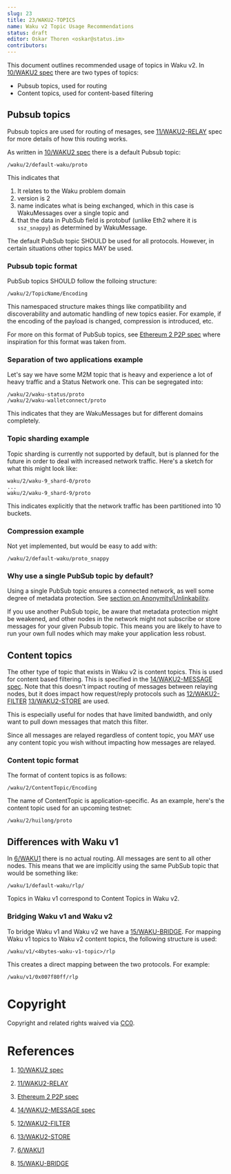 ```yaml
---
slug: 23
title: 23/WAKU2-TOPICS
name: Waku v2 Topic Usage Recommendations
status: draft
editor: Oskar Thoren <oskar@status.im>
contributors:
---
```


This document outlines recommended usage of topics in Waku v2. In [10/WAKU2 spec](/spec/10) there are two types of topics:

- Pubsub topics, used for routing
- Content topics, used for content-based filtering

## Pubsub topics

Pubsub topics are used for routing of mesages, see [11/WAKU2-RELAY](/spec/11) spec for more details of how this routing works.

As written in [10/WAKU2 spec](/spec/10) there is a default Pubsub topic:

`/waku/2/default-waku/proto`

This indicates that

1) It relates to the Waku problem domain
2) version is 2
3) name indicates what is being exchanged, which in this case is WakuMessages over a single topic and
4) that the data in PubSub field is protobuf (unlike Eth2 where it is `ssz_snappy`) as determined by WakuMessage.

The default PubSub topic SHOULD be used for all protocols.
However, in certain situations other topics MAY be used.

### Pubsub topic format

PubSub topics SHOULD follow the folloing structure:

`/waku/2/TopicName/Encoding`

This namespaced structure makes things like compatibility and discoverability and automatic handling of new topics easier.
For example, if the encoding of the payload is changed, compression is introduced, etc.

For more on this format of PubSub topics, see [Ethereum 2 P2P spec](https://github.com/ethereum/eth2.0-specs/blob/dev/specs/phase0/p2p-interface.md#topics-and-messages) where inspiration for this format was taken from.

### Separation of two applications example

Let's say we have some M2M topic that is heavy and experience a lot of heavy traffic and a Status Network one. This can be segregated into:

```
/waku/2/waku-status/proto
/waku/2/waku-walletconnect/proto
```

This indicates that they are WakuMessages but for different domains completely.

### Topic sharding example

Topic sharding is currently not supported by default, but is planned for the future in order to deal with increased network traffic. Here's a sketch for what this might look like:

```
waku/2/waku-9_shard-0/proto
...
waku/2/waku-9_shard-9/proto
```

This indicates explicitly that the network traffic has been partitioned into 10 buckets.

### Compression example

Not yet implemented, but would be easy to add with:

`/waku/2/default-waku/proto_snappy`

### Why use a single PubSub topic by default?

Using a single PubSub topic ensures a connected network, as well some degree of metadata protection. See [section on Anonymity/Unlinkability](/spec/10/#anonymity--unlinkability).

If you use another PubSub topic, be aware that metadata protection might be weakened,
and other nodes in the network might not subscribe or store messages for your given Pubsub topic.
This means you are likely to have to run your own full nodes which may make your application less robust.

## Content topics

The other type of topic that exists in Waku v2 is content topics.
This is used for content based filtering.
This is specified in the [14/WAKU2-MESSAGE spec](/spec/14).
Note that this doesn't impact routing of messages between relaying nodes,
but it does impact how request/reply protocols such as 
[12/WAKU2-FILTER](https://rfc.vac.dev/spec/12/)
[13/WAKU2-STORE](https://rfc.vac.dev/spec/13/) are used.

This is especially useful for nodes that have limited bandwidth,
and only want to pull down messages that match this filter.

Since all messages are relayed regardless of content topic, you MAY use any content topic you wish without impacting how messages are relayed.

### Content topic format

The format of content topics is as follows:

`/waku/2/ContentTopic/Encoding`

The name of ContentTopic is application-specific. As an example, here's the content topic used for an upcoming testnet:

`/waku/2/huilong/proto`

## Differences with Waku v1

In [6/WAKU1](/spec/6) there is no actual routing.
All messages are sent to all other nodes.
This means that we are implicitly using the same PubSub topic that would be something like:

```
/waku/1/default-waku/rlp/
```

Topics in Waku v1 correspond to Content Topics in Waku v2.

### Bridging Waku v1 and Waku v2

To bridge Waku v1 and Waku v2 we have a [15/WAKU-BRIDGE](/spec/15).
For mapping Waku v1 topics to Waku v2 content topics,
the following structure is used:

```
/waku/v1/<4bytes-waku-v1-topic>/rlp
```

This creates a direct mapping between the two protocols.
For example:

```
/waku/v1/0x007f80ff/rlp
```

# Copyright

Copyright and related rights waived via
[CC0](https://creativecommons.org/publicdomain/zero/1.0/).

# References

1. [10/WAKU2 spec](/spec/10)

2. [11/WAKU2-RELAY](/spec/11)

3. [Ethereum 2 P2P spec](https://github.com/ethereum/eth2.0-specs/blob/dev/specs/phase0/p2p-interface.md#topics-and-messages)

4. [14/WAKU2-MESSAGE spec](/spec/14)

5. [12/WAKU2-FILTER](https://rfc.vac.dev/spec/12/)

6. [13/WAKU2-STORE](https://rfc.vac.dev/spec/13/)

7. [6/WAKU1](/spec/6)

8. [15/WAKU-BRIDGE](/spec/15)
